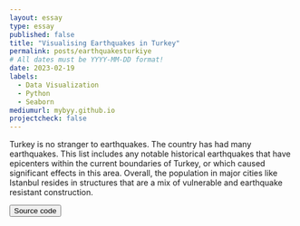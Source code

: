 ```yaml
---
layout: essay
type: essay
published: false
title: "Visualising Earthquakes in Turkey"
permalink: posts/earthquakesturkiye
# All dates must be YYYY-MM-DD format!
date: 2023-02-19
labels:
  - Data Visualization
  - Python
  - Seaborn
mediumurl: mybyy.github.io
projectcheck: false
---
```



Turkey is no stranger to earthquakes. The country has had many earthquakes. This list
includes any notable historical earthquakes that have epicenters within the current
boundaries of Turkey, or which caused significant effects in this area. Overall, the
population in major cities like Istanbul resides in structures that are a mix of vulnerable and earthquake resistant construction.


<a href="https://github.com/theVacay/vacay">
   <button class="ui black button"> <i class="large github icon"></i> Source code </button>
</a>
